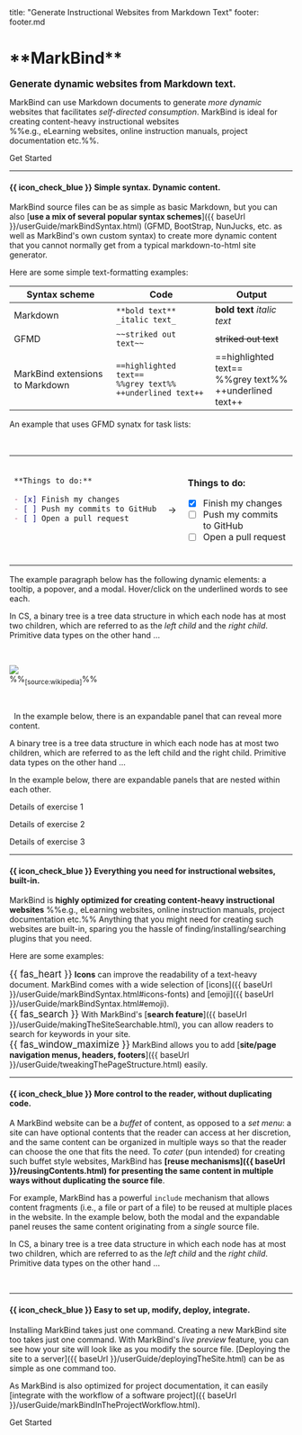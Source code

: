 <frontmatter>
  title: "Generate Instructional Websites from Markdown Text"
  footer: footer.md
</frontmatter>

<include src="./common/header.md" />

<div class="website-content">

<h1 class="display-3"><md>**MarkBind**</md></h1>

<span class="lead">

<big>**Generate dynamic websites from Markdown text.**</big>

MarkBind can use Markdown documents to generate <tooltip content="as opposed to _one-size-fits-all_ static content">_more dynamic_</tooltip> websites that facilitates _<tooltip content="i.e., the reader can chart their own path through the content and consume more/less content as desired">self-directed consumption</tooltip>_. MarkBind is ideal for creating content-heavy instructional websites <br> %%e.g., eLearning websites, online instruction manuals, project documentation etc.%%.
</span>

<b-btn variant="primary" href="{{ baseUrl }}/userGuide/">Get Started</b-btn>

<hr>

#### {{ icon_check_blue }} Simple syntax. Dynamic content.

MarkBind source files can be as simple as basic Markdown, but you can also [**use a mix of several popular syntax schemes**]({{ baseUrl }}/userGuide/markBindSyntax.html) (<tooltip content="GitHub Flavored Markdown">GFMD</tooltip>, BootStrap, NunJucks, etc. as well as MarkBind's own custom syntax) to create more dynamic content that you cannot normally get from a typical markdown-to-html site generator.

Here are some simple text-formatting examples:

Syntax scheme | Code | Output
--------------|------|-------
Markdown | `**bold text** _italic text_` | **bold text** _italic text_
GFMD | `~~striked out text~~` | ~~striked out text~~
MarkBind extensions to Markdown | `==highlighted text==`<br>`%%grey text%%`<br>`++underlined text++` | ==highlighted text==<br>%%grey text%%<br>++underlined text++

<panel type="seamless" header="%%More examples of generating static content%%" >

An example that uses GFMD synatx for task lists:

<table>
<tr>
  <td>

```markdown
**Things to do:**

- [x] Finish my changes
- [ ] Push my commits to GitHub
- [ ] Open a pull request

```
  </td>
  <td>&nbsp;→&nbsp;</td>
  <td><br>
<tip-box>

**Things to do:**

- [x] Finish my changes
- [ ] Push my commits to GitHub
- [ ] Open a pull request

</tipbox>
  </td>
</tr>
</table>
</panel>
<p/>

The example paragraph below has the following dynamic elements: a tooltip, a popover, and a modal. Hover/click on the underlined words to see each.

<box>

In <tooltip content="Computer Science">CS</tooltip>, a binary tree is a <trigger for="pop:index-tree">tree data structure</trigger> in which each node has at most two children, which are referred to as the _left child_ and the _right child_. <trigger trigger="click" for="modal:index-primitive">Primitive data types</trigger> on the other hand ...

<popover id="pop:index-tree" title="An example tree data structure" placement="top">
  <div slot="content">

![](https://upload.wikimedia.org/wikipedia/commons/f/f7/Binary_tree.svg)<br>
%%<sub>[source:wikipedia]</sub>%%

  </div>
</popover>

<modal large title="Some examples of primitive data types" id="modal:index-primitive">
  <include src="pages/primitiveDataTypes.md" />
</modal>

</box>

<panel type="seamless" header="%%More examples of generating dynamic content%%">
In the example below, there is an expandable panel that can reveal more content.

<box>

A binary tree is a tree data structure in which each node has at most two children, which are referred to as the left child and the right child. Primitive data types on the other hand ...

<panel header="%%{{ icon_info }} Some example primitive data types%%">
  <include src="pages/primitiveDataTypes.md" />
</panel>

</box>

In the example below, there are expandable panels that are nested within each other.

<box>

<panel header="{{ far_list_alt }} Exercises" no-close >

  <panel type="danger" header=":exclamation: [Compulsory] Ex 1" no-close >

Details of exercise 1
  </panel>
  <panel type="warning" header="[Recommended] Ex 2" no-close >

Details of exercise 2
  </panel>
  <panel type="success" header="[Optional] Ex 23" no-close >

Details of exercise 3
  </panel>
</panel>

</box>

</panel>
<p/>

<hr><!-- ======================================================================================================= -->

#### {{ icon_check_blue }} Everything you need for instructional websites, built-in.

MarkBind is **highly optimized for creating content-heavy instructional websites** %%e.g., eLearning websites, online instruction manuals, project documentation etc.%% Anything that you might need for creating such websites are built-in, sparing you the hassle of finding/installing/searching plugins that you need.

Here are some examples:
<div class="indented">

<big>{{ fas_heart }}</big> **Icons** can improve the readability of a text-heavy document. MarkBind comes with a wide selection of [icons]({{ baseUrl }}/userGuide/markBindSyntax.html#icons-fonts) and [emoji]({{ baseUrl }}/userGuide/markBindSyntax.html#emoji).<br>
<big>{{ fas_search }}</big> With MarkBind's [**search feature**]({{ baseUrl }}/userGuide/makingTheSiteSearchable.html), you can allow readers to search for keywords in your site.<br>
<big>{{ fas_window_maximize }}</big> MarkBind allows you to add [**site/page navigation menus, headers, footers**]({{ baseUrl }}/userGuide/tweakingThePageStructure.html) easily.
</div>

<hr><!-- ======================================================================================================= -->

#### {{ icon_check_blue }} More control to the reader, without duplicating code.

A MarkBind website can be a _buffet_ of content, as opposed to a _set menu_: a site can have optional contents that the reader can access at her discretion, and the same content can be organized in multiple ways so that the reader can choose the one that fits the need. To _cater_ (pun intended) for creating such buffet style websites, MarkBind has **[reuse mechanisms]({{ baseUrl }}/reusingContents.html) for presenting the same content in multiple ways without duplicating the source file**.

For example, MarkBind has a powerful `include` mechanism that allows content fragments (i.e., a file or part of a file) to be reused at multiple places in the website. In the example below, both the modal and the expandable panel reuses the same content originating from a _single_ source file.

<box>

In CS, a binary tree is a tree data structure in which each node has at most two children, which are referred to as the _left child_ and the _right child_. <trigger trigger="click" for="modal:index-primitive2">Primitive data types</trigger> on the other hand ...

<panel type="seamless" header="%%{{ icon_info }} Some example primitive data types%%">
  <include src="pages/primitiveDataTypes.md" />
</panel>

<modal large title="Some examples of primitive data types" id="modal:index-primitive2">
  <include src="pages/primitiveDataTypes.md" />
</modal>

</box>

<hr><!-- ======================================================================================================= -->

#### {{ icon_check_blue }} Easy to set up, modify, deploy, integrate.

Installing MarkBind takes just one command. Creating a new MarkBind site too takes just one command. With MarkBind's _live preview_ feature, you can see how your site will look like as you modify the source file. [Deploying the site to a server]({{ baseUrl }}/userGuide/deployingTheSite.html) can be as simple as one command too.

As MarkBind is also optimized for project documentation, it can easily [integrate with the workflow of a software project]({{ baseUrl }}/userGuide/markBindInTheProjectWorkflow.html).

<b-btn variant="primary" href="{{ baseUrl }}/userGuide/">Get Started</b-btn>

</div>
